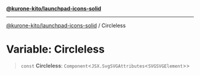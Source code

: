 [**@kurone-kito/launchpad-icons-solid**](../README.md)

***

[@kurone-kito/launchpad-icons-solid](../globals.md) / Circleless

# Variable: Circleless

> `const` **Circleless**: `Component`\<`JSX.SvgSVGAttributes`\<`SVGSVGElement`\>\>
